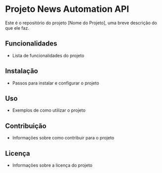 # Projeto News Automation API

Este é o repositório do projeto [Nome do Projeto], uma breve descrição do que ele faz.

## Funcionalidades

- Lista de funcionalidades do projeto

## Instalação

- Passos para instalar e configurar o projeto

## Uso

- Exemplos de como utilizar o projeto

## Contribuição

- Informações sobre como contribuir para o projeto

## Licença

- Informações sobre a licença do projeto
